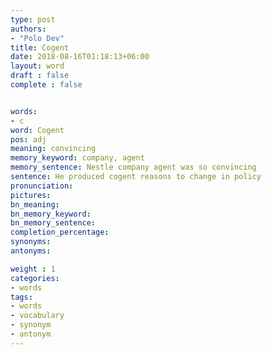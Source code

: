 ```yaml
---
type: post
authors:
- "Polo Dev"
title: Cogent
date: 2018-08-16T01:18:13+06:00
layout: word
draft : false
complete : false


words:
- c
word: Cogent
pos: adj
meaning: convincing
memory_keyword: company, agent
memory_sentence: Nestle company agent was so convincing
sentence: He produced cogent reasons to change in policy
pronunciation:
pictures:
bn_meaning: 
bn_memory_keyword: 
bn_memory_sentence:
completion_percentage:
synonyms:
antonyms:

weight : 1
categories:
- words
tags:
- words
- vocabulary
- synonym
- antonym
---
```

